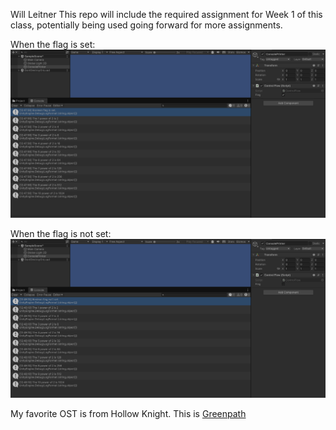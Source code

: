 Will Leitner
This repo will include the required assignment for Week 1 of this class, potentially being used going forward for more assignments.

When the flag is set:
![The flag is set.](/Images/flagset.png)

When the flag is not set:
![The flag is not set.](/Images/flagnotset.png)

My favorite OST is from Hollow Knight. This is [Greenpath](https://www.youtube.com/watch?v=1VliYbt-JCo&list=PLYnSM_n8EAqz1FyXeQDxhqDXbJ0dGbS2Y&index=7)